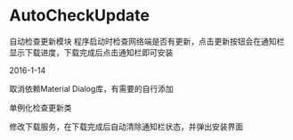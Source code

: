 # AutoCheckUpdate
自动检查更新模块
程序启动时检查网络端是否有更新，点击更新按钮会在通知栏显示下载进度，下载完成后点击通知栏即可安装

2016-1-14


取消依赖Material Dialog库，有需要的自行添加


单例化检查更新类


修改下载服务，在下载完成后自动清除通知栏状态，并弹出安装界面

